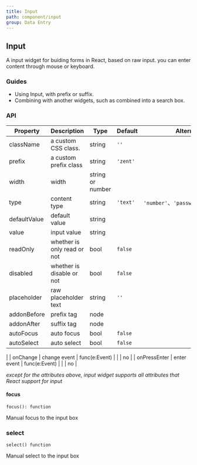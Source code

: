 ```yaml
---
title: Input
path: component/input
group: Data Entry
---
```


## Input

A input widget for buiding forms in React, based on raw input. you can enter content through mouse or keyboard.

### Guides

- Using Input, with prefix or suffix.
- Combining with another widgets, such as combined into a search box.


### API

| Property           | Description              | Type            | Default      |      Alternative               | Required |
| ------------ | --------------- | ------------- | -------- | ----------------------- | ---- |
| className    | a custom CSS class.       | string        | `''`     |                         | no    |
| prefix       | a custom prefix class        | string        | `'zent'` |                         | no    |
| width       | width          | string or number       |   |                         | no   |
| type         | content type          | string        | `'text'` | `'number'`、`'password'`、`'textarea'` | no    |
| defaultValue | default value             | string        |          |                         | no    |
| value        | input value             | string        |          |                         | no    |
| readOnly     | whether is only read or not          | bool          | `false`  |                         | no    |
| disabled     | whether is disable or not            | bool          | `false`  |                         | no    |
| placeholder  | raw placeholder text | string        | `''`     |                         | no    |
| addonBefore  | prefix tag            | node          |          |                         | no    |
| addonAfter   | suffix tag            | node          |          |                         | no    |
| autoFocus    | auto focus          | bool          |  `false`        |                    | no  |
| autoSelect   | auto select         | bool          | `false`  |                         | no
|
| onChange     | change event        | func(e:Event) |          |                         | no    |
| onPressEnter | enter event            | func(e:Event) |          |                         | no    |

_except for the attributes above, input widget supports all attributes that React support for input_

#### focus

`focus(): function`

Manual focus to the input box

### select
`select() function`

Manual select to the input box

<style>
.zent-input-wrapper {
    width: 200px;
    margin-bottom: 20px;
}
</style>
